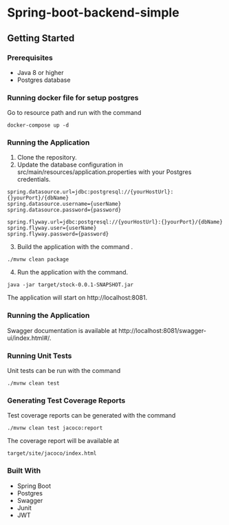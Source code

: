 # Spring-boot-backend-simple

## Getting Started
### Prerequisites
- Java 8 or higher
- Postgres database

### Running docker file for setup postgres
Go to resource path and run with the command
```
docker-compose up -d
```


### Running the Application

1. Clone the repository.
2. Update the database configuration in src/main/resources/application.properties with your Postgres credentials.
```
spring.datasource.url=jdbc:postgresql://{yourHostUrl}:{}yourPort}/{dbName}
spring.datasource.username={userName}
spring.datasource.password={password}

spring.flyway.url=jdbc:postgresql://{yourHostUrl}:{}yourPort}/{dbName}
spring.flyway.user={userName}
spring.flyway.password={password}
```
3. Build the application with the command .
```
./mvnw clean package
```
4. Run the application with the command.
```
java -jar target/stock-0.0.1-SNAPSHOT.jar
```

The application will start on http://localhost:8081.


### Running the Application

Swagger documentation is available at http://localhost:8081/swagger-ui/index.html#/.

### Running Unit Tests
Unit tests can be run with the command
```
./mvnw clean test
```

### Generating Test Coverage Reports
Test coverage reports can be generated with the command
```
./mvnw clean test jacoco:report
```
The coverage report will be available at
```
target/site/jacoco/index.html
```



### Built With
- Spring Boot
- Postgres
- Swagger
- Junit
- JWT
